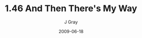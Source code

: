 ---
title: '1.46 And Then There''s My Way'
alt: 'Mysteries of the Arcana'
date: '2009-06-18'
author: 'J Gray'
artist: 'Keira'
chapter: '1 More Heavens and Earths'
filler: false
---
